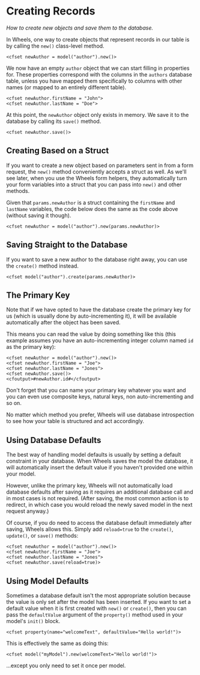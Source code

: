# Creating Records

*How to create new objects and save them to the database.*

In Wheels, one way to create objects that represent records in our table is by calling the `new()` 
class-level method.

	<cfset newAuthor = model("author").new()>

We now have an empty `author` object that we can start filling in properties for. These properties 
correspond with the columns in the `authors` database table, unless you have mapped them specifically to 
columns with other names (or mapped to an entirely different table).

	<cfset newAuthor.firstName = "John">
	<cfset newAuthor.lastName = "Doe">

At this point, the `newAuthor` object only exists in memory. We save it to the database by calling its 
`save()` method.

	<cfset newAuthor.save()>

## Creating Based on a Struct

If you want to create a new object based on parameters sent in from a form request, the `new()` method 
conveniently accepts a struct as well. As we'll see later, when you use the Wheels form helpers, they 
automatically turn your form variables into a struct that you can pass into `new()` and other methods.

Given that `params.newAuthor` is a struct containing the `firstName` and `lastName` variables, the code 
below does the same as the code above (without saving it though).

	<cfset newAuthor = model("author").new(params.newAuthor)>

## Saving Straight to the Database

If you want to save a new author to the database right away, you can use the `create()` method instead.

	<cfset model("author").create(params.newAuthor)>

## The Primary Key

Note that if we have opted to have the database create the primary key for us (which is usually done by 
auto-incrementing it), it will be available automatically after the object has been saved. 

This means you can read the value by doing something like this (this example assumes you have an 
auto-incrementing integer column named `id` as the primary key):

	<cfset newAuthor = model("author").new()>
	<cfset newAuthor.firstName = "Joe">
	<cfset newAuthor.lastName = "Jones">
	<cfset newAuthor.save()>
	<cfoutput>#newAuthor.id#</cfoutput>

Don't forget that you can name your primary key whatever you want and you can even use composite keys, 
natural keys, non auto-incrementing and so on.

No matter which method you prefer, Wheels will use database introspection to see how your table is 
structured and act accordingly.

## Using Database Defaults

The best way of handling model defaults is usually by setting a default constraint in your database. 
When Wheels saves the model the database, it will automatically insert the default value if you haven't 
provided one within your model.

However, unlike the primary key, Wheels will not automatically load database defaults after saving as it 
requires an additional database call and in most cases is not required. (After saving, the most common 
action is to redirect, in which case you would reload the newly saved model in the next request anyway.)

Of course, if you do need to access the database default immediately after saving, Wheels allows this. 
Simply add `reload=true` to the `create()`, `update()`, or `save()` methods:

	<cfset newAuthor = model("author").new()>
	<cfset newAuthor.firstName = "Joe">
	<cfset newAuthor.lastName = "Jones">
	<cfset newAuthor.save(reload=true)>

## Using Model Defaults

Sometimes a database default isn't the most appropriate solution because the value is only set after the 
model has been inserted. If you want to set a default value when it is first created with `new()` or 
`create()`, then you can pass the `defaultValue` argument of the `property()` method used in your 
model's `init()` block.

	<cfset property(name="welcomeText", defaultValue="Hello world!")>

This is effectively the same as doing this:

	<cfset model("myModel").new(welcomeText="Hello world!")>

...except you only need to set it once per model.